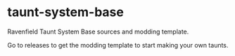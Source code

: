 # taunt-system-base
Ravenfield Taunt System Base sources and modding template.

Go to releases to get the modding template to start making your own taunts.
